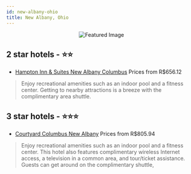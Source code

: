 ```yaml
---
id: new-albany-ohio
title: New Albany, Ohio
---
```


<center><img src="https://i.travelapi.com/hotels/13000000/12040000/12033300/12033281/6280de84_z.jpg" alt="Featured Image" /></center>


##  2 star hotels - ⭐️⭐️

-    [Hampton Inn & Suites New Albany Columbus](https://us.hurb.com/hotels/new-albany/hampton-inn-suites-new-albany-columbus-JNP-JP098762?cmp=18055) Prices from R$656.12
   > Enjoy recreational amenities such as an indoor pool and a fitness center. Getting to nearby attractions is a breeze with the complimentary area shuttle.

##  3 star hotels - ⭐️⭐️⭐️

-    [Courtyard Columbus New Albany](https://us.hurb.com/hotels/new-albany/courtyard-columbus-new-albany-JNP-JP743558?cmp=18055) Prices from R$805.94
   > Enjoy recreational amenities such as an indoor pool and a fitness center. This hotel also features complimentary wireless Internet access, a television in a common area, and tour/ticket assistance. Guests can get around on the complimentary shuttle, 
